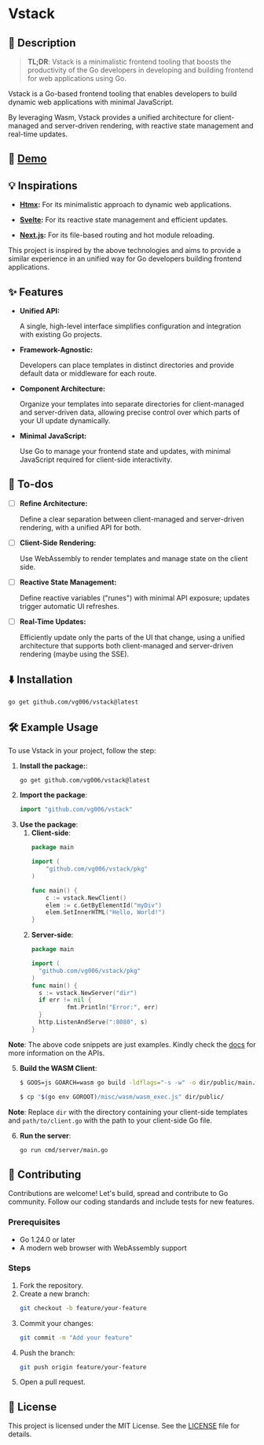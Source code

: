 # Vstack

## 📖 Description
> **TL;DR**: Vstack is a minimalistic frontend tooling that boosts the productivity of the Go developers in developing and building frontend for web applications using Go.

Vstack is a Go-based frontend tooling that enables developers to build dynamic web applications with minimal JavaScript.

By leveraging Wasm, Vstack provides a unified architecture for client-managed and server-driven rendering, with reactive state management and real-time updates.

## 🚀 [Demo](https://youtu.be/GnKUMbn62Nc1)

## 💡 Inspirations

- **[Htmx](https://htmx.org/):**
  For its minimalistic approach to dynamic web applications.

- **[Svelte](https://svelte.dev/):**
  For its reactive state management and efficient updates.

- **[Next.js](https://nextjs.org/):**
  For its file-based routing and hot module reloading.

This project is inspired by the above technologies and aims to provide a similar experience in an unified way for Go developers building frontend applications.

## ✨ Features
- **Unified API:**

  A single, high-level interface simplifies configuration and integration with existing Go projects.
- **Framework-Agnostic:**

  Developers can place templates in distinct directories and provide default data or middleware for each route.
- **Component Architecture:**

  Organize your templates into separate directories for client-managed and server-driven data, allowing precise control over which parts of your UI update dynamically.
- **Minimal JavaScript:**

  Use Go to manage your frontend state and updates, with minimal JavaScript required for client-side interactivity.


## 🎯 To-dos
- [ ] **Refine Architecture:**

  Define a clear separation between client-managed and server-driven rendering, with a unified API for both.
- [ ] **Client-Side Rendering:**

  Use WebAssembly to render templates and manage state on the client side.
- [ ] **Reactive State Management:**

  Define reactive variables ("runes") with minimal API exposure; updates trigger automatic UI refreshes.
- [ ] **Real-Time Updates:**

  Efficiently update only the parts of the UI that change, using a unified architecture that supports both client-managed and server-driven rendering (maybe using the SSE).

## ⬇️ Installation
  ```bash
  go get github.com/vg006/vstack@latest
  ```

## 🛠️ Example Usage
  To use Vstack in your project, follow the step:
  1. **Install the package:**:
      ```bash
      go get github.com/vg006/vstack@latest
      ```
  2. **Import the package**:
      ```go
      import "github.com/vg006/vstack"
      ```
  3. **Use the package**:
      1. **Client-side**:
          ```go
          package main

          import (
              "github.com/vg006/vstack/pkg"
          )

          func main() {
              c := vstack.NewClient()
              elem := c.GetByElementId("myDiv")
              elem.SetInnerHTML("Hello, World!")
          }
          ```
      2. **Server-side**:
          ```go
          package main

          import (
          	"github.com/vg006/vstack/pkg"
          )
          func main() {
          	s := vstack.NewServer("dir")
           	if err != nil {
            		fmt.Println("Error:", err)
          	}
           	http.ListenAndServe(":8080", s)
          }

  **Note**: The above code snippets are just examples. Kindly check the [docs](https://github.com/vg006/vstack/tree/main/docs) for more information on the APIs.

  5. **Build the WASM Client**:
      ```bash
      $ GOOS=js GOARCH=wasm go build -ldflags="-s -w" -o dir/public/main.wasm path/to/client.go

      $ cp "$(go env GOROOT)/misc/wasm/wasm_exec.js" dir/public/
      ```
  **Note**: Replace `dir` with the directory containing your client-side templates and `path/to/client.go` with the path to your client-side Go file.

  6. **Run the server**:
      ```bash
      go run cmd/server/main.go
      ```

## 🤝 Contributing
Contributions are welcome! Let's build, spread and contribute to Go community. Follow our coding standards and include tests for new features.

### Prerequisites
- Go 1.24.0 or later
- A modern web browser with WebAssembly support

### Steps
  1. Fork the repository.
  2. Create a new branch:
      ```bash
      git checkout -b feature/your-feature
      ```
  3. Commit your changes:
      ```bash
      git commit -m "Add your feature"
      ```
  4. Push the branch:
      ```bash
      git push origin feature/your-feature
      ```
  5. Open a pull request.

## 📜 License

This project is licensed under the MIT License. See the [LICENSE](https://github.com/vg006/vstack/tree/main?tab=MIT-1-ov-file) file for details.

